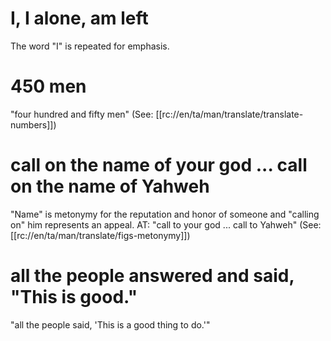 # I, I alone, am left

The word "I" is repeated for emphasis.

# 450 men

"four hundred and fifty men" (See: [[rc://en/ta/man/translate/translate-numbers]])

# call on the name of your god ... call on the name of Yahweh

"Name" is metonymy for the reputation and honor of someone and "calling on" him represents an appeal. AT: "call to your god ... call to Yahweh" (See: [[rc://en/ta/man/translate/figs-metonymy]])

# all the people answered and said, "This is good."

"all the people said, 'This is a good thing to do.'"